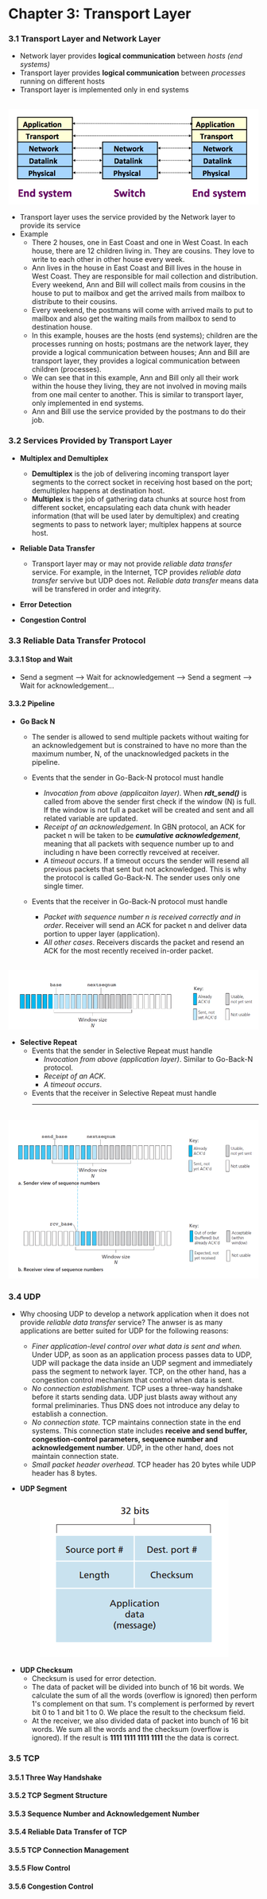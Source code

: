 # Chapter 3: Transport Layer

### 3.1 Transport Layer and Network Layer
* Network layer provides **logical communication** between *hosts (end systems)*
* Transport layer provides **logical communication** between *processes* running on different hosts
* Transport layer is implemented only in end systems
<p align="center">
  <img src="images/layers.png"/>
</p>

* Transport layer uses the service provided by the Network layer to provide its service
* Example
    * There 2 houses, one in East Coast and one in West Coast. In each house, there are 12 children living in. They are cousins. They love to write to each other in other house every week.
    * Ann lives in the house in East Coast and Bill lives in the house in West Coast. They are responsible for mail collection and distribution. Every weekend, Ann and Bill will collect mails from cousins in the house to put to mailbox and get the arrived mails from mailbox to distribute to their cousins.
    * Every weekend, the postmans will come with arrived mails to put to mailbox and also get the waiting mails from mailbox to send to destination house.
    * In this example, houses are the hosts (end systems); children are the processes running on hosts; postmans are the network layer, they provide a logical communication between houses; Ann and Bill are transport layer, they provides a logical communication between children (processes).
    * We can see that in this example, Ann and Bill only all their work within the house they living, they are not involved in moving mails from one mail center to another. This is similar to transport layer, only implemented in end systems.
    * Ann and Bill use the service provided by the postmans to do their job.

### 3.2 Services Provided by Transport Layer
* **Multiplex and Demultiplex**
    * **Demultiplex** is the job of delivering incoming transport layer segments to the correct socket in receiving host based on the port; demultiplex happens at destination host.
    * **Multiplex** is the job of gathering data chunks at source host from different socket, encapsulating each data chunk with header information (that will be used later by demultiplex) and creating segments to pass to network layer; multiplex happens at source host.
* **Reliable Data Transfer**
    * Transport layer may or may not provide *reliable data transfer* service. For example, in the Internet, TCP provides *reliable data transfer* servive but UDP does not. *Reliable data transfer* means data will be transfered in order and integrity.
    
    
* **Error Detection**
* **Congestion Control**


### 3.3 Reliable Data Transfer Protocol
#### 3.3.1 Stop and Wait
* Send a segment --> Wait for acknowledgement --> Send a segment --> Wait for acknowledgement...
#### 3.3.2 Pipeline
* **Go Back N**
    * The sender is allowed to send multiple packets without waiting for an acknowledgement but is constrained to have no more than the maximum number, N, of the unacknowledged packets in the pipeline.

    * Events that the sender in Go-Back-N protocol must handle
        * *Invocation from above (applicaiton layer)*. When ***rdt_send()*** is called from above the sender first check if the window (N) is full. If the window is not full a packet will be created and sent and all related variable are updated.
        * *Receipt of an acknowledgement*. In GBN protocol, an ACK for packet n will be taken to be ***cumulative acknowledgement***, meaning that all packets with sequence number up to and including n have been correctly revceived at receiver.
        * *A timeout occurs*. If a timeout occurs the sender will resend all previous packets that sent but not acknowledged. This is why the protocol is called Go-Back-N. The sender uses only one single timer. 
        
    * Events that the receiver in Go-Back-N protocol must handle
        * *Packet with sequence number n is received correctly and in order*. Receiver will send an ACK for packet n and deliver data portion to upper layer (application).
        * *All other cases*. Receivers discards the packet and resend an ACK for the most recently received in-order packet.

<p align="center">
  <img src="images/GoBackN.PNG"/>
</p>


* **Selective Repeat**
    * Events that the sender in Selective Repeat must handle
        * *Invocation from above (application layer)*. Similar to Go-Back-N protocol.
        * *Receipt of an ACK*. 
        * *A timeout occurs*. 
    * Events that the receiver in Selective Repeat must handle
        * **
        
<p align="center">
  <img src="images/Selective-Repeat.PNG"/>
</p>

### 3.4 UDP
* Why choosing UDP to develop a network application when it does not provide *reliable data transfer* service? The anwser is as many applications are better suited for UDP for the following reasons:
    * *Finer application-level control over what data is sent and when.* Under UDP, as soon as an application process passes data to UDP, UDP will package the data inside an UDP segment and immediately pass the segment to network layer. TCP, on the other hand, has a congestion control mechanism that control when data is sent.
    * *No connection establishment.* TCP uses a three-way handshake before it starts sending data. UDP just blasts away without any formal preliminaries. Thus DNS does not introduce any delay to establish a connection.
    * *No connection state.* TCP maintains connection state in the end systems. This connection state includes **receive and send buffer, congestion-control parameters, sequence number and acknowledgement number**. UDP, in the other hand, does not maintain connection state.
    * *Small packet header overhead*. TCP header has 20 bytes while UDP header has 8 bytes.

* **UDP Segment**
<p align="center">
  <img src="images/udp_segment.png"/>
</p>

* **UDP Checksum**
    * Checksum is used for error detection.
    * The data of packet will be divided into bunch of 16 bit words. We calculate the sum of all the words (overflow is ignored) then perform 1's complement on that sum. 1's complement is performed by revert bit 0 to 1 and bit 1 to 0. We place the result to the checksum field.
    * At the receiver, we also divided data of packet into bunch of 16 bit words. We sum all the words and the checksum (overflow is ignored). If the result is **1111 1111 1111 1111** the the data is correct.

### 3.5 TCP
#### 3.5.1 Three Way Handshake
#### 3.5.2 TCP Segment Structure
#### 3.5.3 Sequence Number and Acknowledgement Number 
#### 3.5.4 Reliable Data Transfer of TCP
#### 3.5.5 TCP Connection Management
#### 3.5.5 Flow Control
#### 3.5.6 Congestion Control

 
